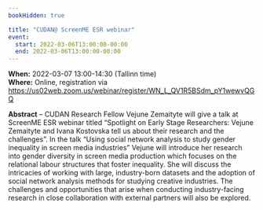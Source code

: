 ```yaml
---
bookHidden: true

title: "CUDAN@ ScreenME ESR webinar"
event:
  start: 2022-03-06T13:00:00-00:00
  end: 2022-03-06T13:00:00-00:00
---
```


**When:** 2022-03-07 13:00-14:30 (Tallinn time)  
**Where:** Online, registration via https://us02web.zoom.us/webinar/register/WN_L_QV1R5BSdm_pY1wewvQGQ


<!--more-->
**Abstract** – CUDAN Research Fellow Vejune Zemaityte will give a talk at ScreenME ESR webinar titled “Spotlight on Early Stage Researchers: Vejune Zemaityte and Ivana Kostovska tell us about their research and the challenges”. In the talk “Using social network analysis to study gender inequality in screen media industries” Vejune will introduce her research into gender diversity in screen media production which focuses on the relational labour structures that foster inequality. She will discuss the intricacies of working with large, industry-born datasets and the adoption of social network analysis methods for studying creative industries. The challenges and opportunities that arise when conducting industry-facing research in close collaboration with external partners will also be explored.
